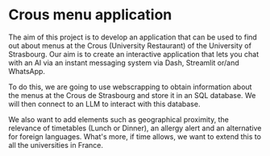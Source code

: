 # Crous menu application

The aim of this project is to develop an application that can be used to find out about menus at the Crous (University Restaurant) of the University of Strasbourg.
Our aim is to create an interactive application that lets you chat with an AI via an instant messaging system via Dash, Streamlit or/and WhatsApp.

To do this, we are going to use webscrapping to obtain information about the menus at the Crous de Strasbourg and store it in an SQL database.
We will then connect to an LLM to interact with this database.

We also want to add elements such as geographical proximity, the relevance of timetables (Lunch or Dinner), an allergy alert and an alternative for foreign languages.
What's more, if time allows, we want to extend this to all the universities in France.

